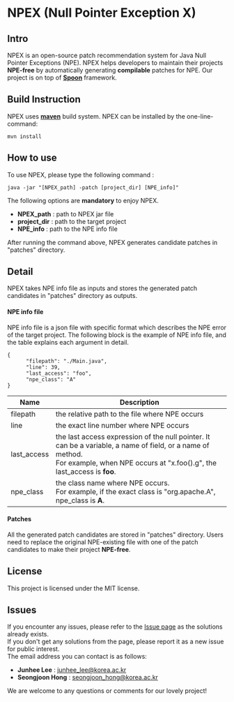 # NPEX (Null Pointer Exception X)

## Intro

NPEX is an open-source patch recommendation system for Java Null Pointer Exceptions (NPE). NPEX helps developers to maintain their projects **NPE-free** by automatically generating **compilable** patches for NPE. Our project is on top of [**Spoon**](https://github.com/INRIA/spoon) framework.

## Build Instruction

NPEX uses [**maven**](https://maven.apache.org) build system. NPEX can be installed by the one-line-command:
```
mvn install
```

## How to use
To use NPEX, please type the following command :
```
java -jar "[NPEX_path] -patch [project_dir] [NPE_info]"
````

The following options are **mandatory** to enjoy NPEX.  
* **NPEX_path** : path to NPEX jar file
* **project_dir** : path to the target project 
* **NPE_info** : path to the NPE info file

<!---
The following table describes the **mandatory** arguments for NPEX:  
Name       | Description
---------- | -----------
NPEX_path  | path to NPEX jar file
project    | path to the target project
NPE        | path to the NPE info file
--->

After running the command above, NPEX generates candidate patches in "patches" directory.


## Detail

NPEX takes NPE info file as inputs and stores the generated patch candidates in "patches" directory as outputs.

#### NPE info file
NPE info file is a json file with specific format which describes the NPE error of the target project.
The following block is the example of NPE info file, and the table explains each argument in detail.

```
{
      "filepath": "./Main.java",
      "line": 39,
      "last_access": "foo", 
      "npe_class": "A"
}
```

Name        | Description
----------- | -----------
filepath    | the relative path to the file where NPE occurs
line        | the exact line number where NPE occurs
last_access | the last access expression of the null pointer. It can be a variable, a name of field, or a name of method.<br> For example, when NPE occurs at "x.foo().g", the last_access is **foo**.
npe_class   | the class name where NPE occurs.<br>For example, if the exact class is "org.apache.A", npe_class is **A**.

#### Patches
All the generated patch candidates are stored in "patches" directory. Users need to replace the original NPE-existing file with one of the patch candidates to make their project **NPE-free**.
     
## License
This project is licensed under the MIT license.

## Issues
If you encounter any issues, please refer to the [Issue page](https://github.com/kupl/npex/issues) as the solutions already exists.  
If you don't get any solutions from the page, please report it as a new issue for public interest.  
The email address you can contact is as follows:  

* **Junhee Lee** : junhee_lee@korea.ac.kr
* **Seongjoon Hong** : seongjoon_hong@korea.ac.kr

We are welcome to any questions or comments for our lovely project! 
